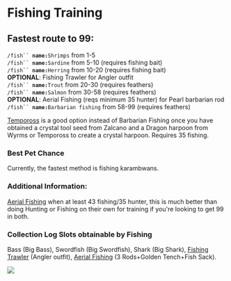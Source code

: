 # Fishing Training

## Fastest route to 99:

`/fish`` `**`name:`**`Shrimps` from 1-5\
`/fish`` `**`name:`**`Sardine` from 5-10 (requires fishing bait)\
`/fish`` `**`name:`**`Herring` from 10-20 (requires fishing bait)\
**OPTIONAL**: Fishing Trawler for Angler outfit\
`/fish`` `**`name:`**`Trout` from 20-30 (requires feathers)\
`/fish`` `**`name:`**`Salmon` from 30-58 (requires feathers)\
**OPTIONAL**: Aerial Fishing (reqs minimum 35 hunter) for Pearl barbarian rod\
`/fish`` `**`name:`**`Barbarian fishing` from 58-99 (requires feathers)

[Tempoross](tempoross.md) is a good option instead of Barbarian Fishing once you have obtained a crystal tool seed from Zalcano and a Dragon harpoon from Wyrms or Tempoross to create a crystal harpoon. Requires 35 fishing.

### Best Pet Chance

Currently, the fastest method is fishing karambwans.

### Additional Information:

[Aerial Fishing](aerial-fishing.md) when at least 43 fishing/35 hunter, this is much better than doing Hunting or Fishing on their own for training if you're looking to get 99 in both.

### **Collection Log Slots obtainable by Fishing**

Bass (Big Bass), Swordfish (Big Swordfish), Shark (Big Shark), [Fishing Trawler](fishing-trawler.md) (Angler outfit), [Aerial Fishing](aerial-fishing.md) (3 Rods+Golden Tench+Fish Sack).

![](../../.gitbook/assets/fishingxp.png)

